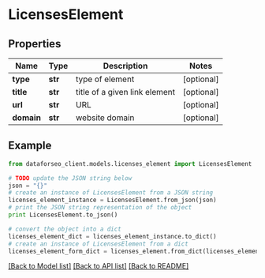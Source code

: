 # LicensesElement


## Properties

Name | Type | Description | Notes
------------ | ------------- | ------------- | -------------
**type** | **str** | type of element | [optional] 
**title** | **str** | title of a given link element | [optional] 
**url** | **str** | URL | [optional] 
**domain** | **str** | website domain | [optional] 

## Example

```python
from dataforseo_client.models.licenses_element import LicensesElement

# TODO update the JSON string below
json = "{}"
# create an instance of LicensesElement from a JSON string
licenses_element_instance = LicensesElement.from_json(json)
# print the JSON string representation of the object
print LicensesElement.to_json()

# convert the object into a dict
licenses_element_dict = licenses_element_instance.to_dict()
# create an instance of LicensesElement from a dict
licenses_element_form_dict = licenses_element.from_dict(licenses_element_dict)
```
[[Back to Model list]](../README.md#documentation-for-models) [[Back to API list]](../README.md#documentation-for-api-endpoints) [[Back to README]](../README.md)


